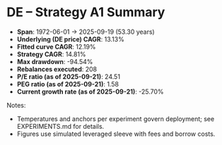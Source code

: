 # DE – Strategy A1 Summary

- **Span**: 1972-06-01 → 2025-09-19 (53.30 years)
- **Underlying (DE price) CAGR**: 13.13%
- **Fitted curve CAGR**: 12.19%
- **Strategy CAGR**: 14.81%
- **Max drawdown**: -94.54%
- **Rebalances executed**: 208
- **P/E ratio (as of 2025-09-21)**: 24.51
- **PEG ratio (as of 2025-09-21)**: 1.58
- **Current growth rate (as of 2025-09-21)**: -25.70%

Notes:

- Temperatures and anchors per experiment govern deployment; see EXPERIMENTS.md for details.
- Figures use simulated leveraged sleeve with fees and borrow costs.

